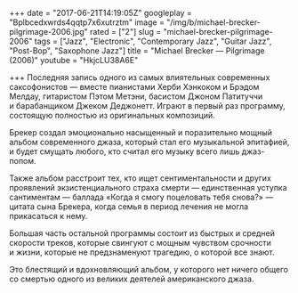 +++
date = "2017-06-21T14:19:05Z"
googleplay = "Bplbcedxwrds4qqtp7x6xutrztm"
image = "/img/b/michael-brecker-pilgrimage-2006.jpg"
rated = ["2"]
slug = "michael-brecker-pilgrimage-2006"
tags = ["Jazz", "Electronic", "Contemporary Jazz", "Guitar Jazz", "Post-Bop", "Saxophone Jazz"]
title = "Michael Brecker — Pilgrimage (2006)"
youtube = "HkjcLU38A6E"

+++
Последняя запись одного из&nbsp;самых влиятельных современных саксофонистов&nbsp;&mdash; вместе пианистами Херби Хэнкоком и&nbsp;Брэдом Мелдау, гитаристом Пэтом Метэни, басистом Джоном Патитуччи и&nbsp;барабанщиком Джеком Деджонетт. Играют в&nbsp;первый раз программу, состоящую полностью из&nbsp;оригинальных композиций. 

Брекер создал эмоционально насыщенный и&nbsp;поразительно мощный альбом современного джаза, который стал его музыкальной эпитафией, и&nbsp;будет смущать любого, кто считал его музыку всего лишь джаз-попом. 

Также альбом расстроит тех, кто ищет сентиментальности и&nbsp;других проявлений экзистенциального страха смерти&nbsp;&mdash; единственная уступка сантиментам&nbsp;&mdash; баллада &laquo;Когда я&nbsp;смогу поцеловать тебя снова?&raquo; &mdash;цитата сына Брекера, когда семья в&nbsp;период лечения не&nbsp;могла прикасаться к&nbsp;нему.

Большая часть остальной программы состоит из&nbsp;быстрых и&nbsp;средней скорости треков, которые свингуют с&nbsp;мощным чувством срочности и&nbsp;жизни, которые не&nbsp;предзнаменуют трагедию, о&nbsp;которой все знают. 

Это блестящий и&nbsp;вдохновляющий альбом, у&nbsp;которого нет ничего общего со&nbsp;смертью одного из&nbsp;великих деятелей американского джаза.